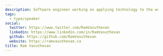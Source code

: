 ```yaml
---
description: Software engineer working on applying technology to the world.
tags:
  - type/speaker
social:
  twitter: https://www.twitter.com/RamVasuthevan
  linkedin: https://www.linkedin.com/in/RamVasuthevan
  github: https://github.com/RamVasuthevan
  website: https://ramvasuthevan.ca
title: Ram Vasuthevan
---
```

